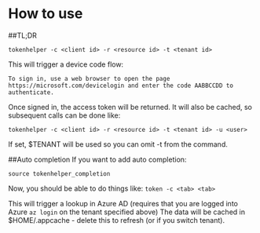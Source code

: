 # How to use

##TL;DR

`tokenhelper -c <client id> -r <resource id> -t <tenant id>`

This will trigger a device code flow:

`To sign in, use a web browser to open the page https://microsoft.com/devicelogin and enter the code AABBCCDD to authenticate.`

Once signed in, the access token will be returned.
It will also be cached, so subsequent calls can be done like:

`tokenhelper -c <client id> -r <resource id> -t <tenant id> -u <user>`

If set, $TENANT will be used so you can omit -t <tenant id> from the command.

##Auto completion
If you want to add auto completion:

`source tokenhelper_completion`

Now, you should be able to do things like:
`token -c <tab> <tab>` 

This will trigger a lookup in Azure AD (requires that you are logged into Azure `az login` on the tenant specified above)
The data will be cached in $HOME/.appcache - delete this to refresh (or if you switch tenant).
